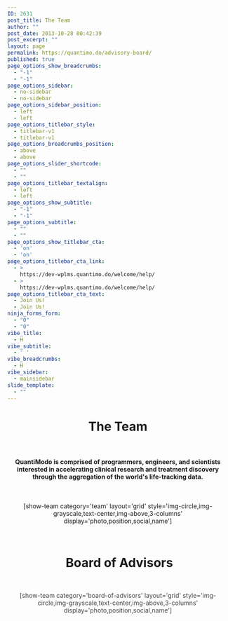 ```yaml
---
ID: 2631
post_title: The Team
author: ""
post_date: 2013-10-28 00:42:39
post_excerpt: ""
layout: page
permalink: https://quantimo.do/advisory-board/
published: true
page_options_show_breadcrumbs:
  - "-1"
  - "-1"
page_options_sidebar:
  - no-sidebar
  - no-sidebar
page_options_sidebar_position:
  - left
  - left
page_options_titlebar_style:
  - titlebar-v1
  - titlebar-v1
page_options_breadcrumbs_position:
  - above
  - above
page_options_slider_shortcode:
  - ""
  - ""
page_options_titlebar_textalign:
  - left
  - left
page_options_show_subtitle:
  - "-1"
  - "-1"
page_options_subtitle:
  - ""
  - ""
page_options_show_titlebar_cta:
  - 'on'
  - 'on'
page_options_titlebar_cta_link:
  - >
    https://dev-wplms.quantimo.do/welcome/help/
  - >
    https://dev-wplms.quantimo.do/welcome/help/
page_options_titlebar_cta_text:
  - Join Us!
  - Join Us!
ninja_forms_form:
  - "0"
  - "0"
vibe_title:
  - H
vibe_subtitle:
  - ' '
vibe_breadcrumbs:
  - H
vibe_sidebar:
  - mainsidebar
slide_template:
  - ""
---
```

<h1 style="text-align: center;">The Team</h1>
<p>&nbsp;</p>
<div style="text-align: center;">
<h4>QuantiModo is comprised of programmers, engineers, and scientists interested in accelerating clinical research and treatment discovery through the aggregation of the world's life-tracking data.</h4>
<p>&nbsp;</p>
[show-team category='team' layout='grid' style='img-circle,img-grayscale,text-center,img-above,3-columns' display='photo,position,social,name']</div>
<p>&nbsp;</p>
<h1 style="text-align: center;">&nbsp;Board of Advisors</h1>
<p>&nbsp;</p>
<p style="text-align: center;"><span style="color: #444444;">[show-team category='board-of-advisors' layout='grid' style='img-circle,img-grayscale,text-center,img-above,3-columns' display='photo,position,social,name']</span></p>